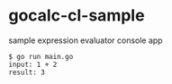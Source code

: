 # gocalc-cl-sample
sample expression evaluator console app

```
$ go run main.go
input: 1 + 2
result: 3
```
